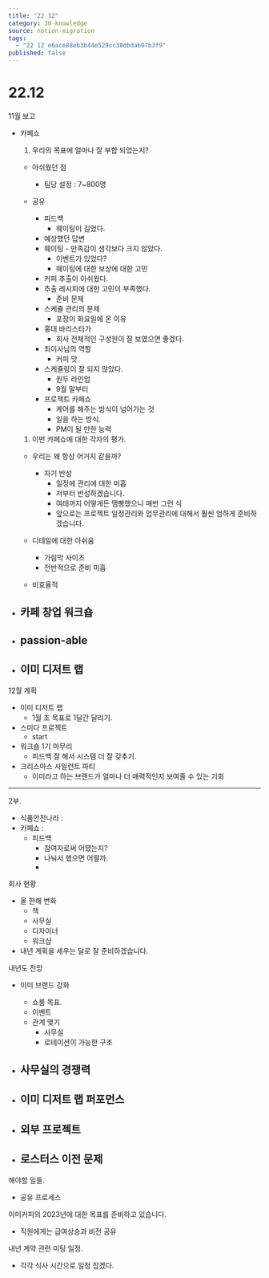 ```yaml
---
title: "22 12"
category: 30-knowledge
source: notion-migration
tags:
  - "22 12 e6ace88eb3b44e529cc38dbdab07b3f9"
published: false
---
```


# 22.12

11월 보고

* 카페쇼

  1. 우리의 목표에 얼마나 잘 부합 되었는지?

  * 아쉬웠던 점
    * 팀당 설정 : 7~800명

  * 공유
    * 피드백
      * 웨이팅이 길었다.
    * 예상했던 답변
    * 웨이팅 - 만족감이 생각보다 크지 않았다.
      * 이벤트가 있었다?
      * 웨이팅에 대한 보상에 대한 고민
    * 커피 추출이 아쉬웠다.
    * 추출 레시피에 대한 고민이 부족했다.
      * 준비 문제
    * 스케쥴 관리의 문제
      * 포장이 화요일에 온 이유
    * 홍대 바리스타가
      * 회사 전체적인 구성원이 잘 보였으면 좋겠다.
    * 최이사님의 역할
      * 커피 맛
    * 스케쥴링이 잘 되지 않았다.
      * 원두 라인업
      * 9월 말부터
    * 프로젝트 카페쇼
      * 케어를 해주는 방식이 넘어가는 것
      * 일을 하는 방식.
      * PM이 될 만한 능력

  1. 이번 카페쇼에 대한 각자의 평가.

  * 우리는 왜 항상 어거지 같을까?
    * 자기 반성
      * 일정에 관리에 대한 미흡
      * 저부터 반성하겠습니다.
      * 여태까지 어떻게든 땜빵했으니 매번 그런 식
      * 앞으로는 프로젝트 일정관리와 업무관리에 대해서 훨씬 엄하게 준비하겠습니다.

  * 디테일에 대한 아쉬움
    * 가림막 사이즈
    * 전반적으로 준비 미흡

  * 비효율적

* ## 카페 창업 워크숍

* ## passion-able

* ## 이미 디저트 랩

12월 계획

* 이미 디저트 랩
  * 1월 초 목표로 1달간 달리기.
* 스미다 프로젝트
  * start
* 워크숍 1기 마무리
  * 피드백 잘 해서 시스템 더 잘 갖추기.
* 크리스마스 사일런트 파티
  * 이미라고 하는 브랜드가 얼마나 더 매력적인지 보여줄 수 있는 기회

***

2부.

* 식품안전나라 :
* 카페쇼 :
  * 피드백
    * 참여자로써 어땠는지?
    * 나눠서 했으면 어떨까.
    *

회사 현황

* 올 한해 변화
  * 책
  * 사무실
  * 디자이너
  * 워크샵
* 내년 계획을 세우는 달로 잘 준비하겠습니다.

내년도 전망

* 이미 브랜드 강화
  * 쇼룸 목표.
  * 이벤트
  * 관계 맺기
    * 사무실
    * 로테이션이 가능한 구조

* ## 사무실의 경쟁력

* ## 이미 디저트 랩 퍼포먼스

* ## 외부 프로젝트

* ## 로스터스 이전 문제

해야할 일들.

* 공유 프로세스

이미커피의 2023년에 대한 목표를 준비하고 있습니다.

* 직원에게는 급여상승과 비전 공유

내년 계약 관련 미팅 일정.

* 각각 식사 시간으로 일정 잡겠다.
